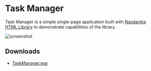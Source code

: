 # Task Manager

Task Manager is a simple single-page application built with [Nasdanika HTML Library](https://github.com/Nasdanika/server/wiki/html) to demonstrate capabilities of the library.

![screenshot](http://www.nasdanika.org/task-manager/task-manager.png)

## Downloads
* [TaskManager.war](http://www.nasdanika.org/task-manager/TaskManager.war)
